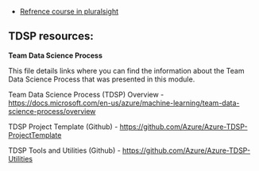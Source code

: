 
- [Refrence course in pluralsight](https://app.pluralsight.com/library/courses/microsoft-azure-designing-machine-learning-solutions/table-of-contents)


## TDSP resources:

**Team Data Science Process**

This file details links where you can find the information about the Team Data Science Process that was presented in this module.

Team Data Science Process (TDSP) Overview - https://docs.microsoft.com/en-us/azure/machine-learning/team-data-science-process/overview

TDSP Project Template (Github) - https://github.com/Azure/Azure-TDSP-ProjectTemplate

TDSP Tools and Utilities (Github) - https://github.com/Azure/Azure-TDSP-Utilities